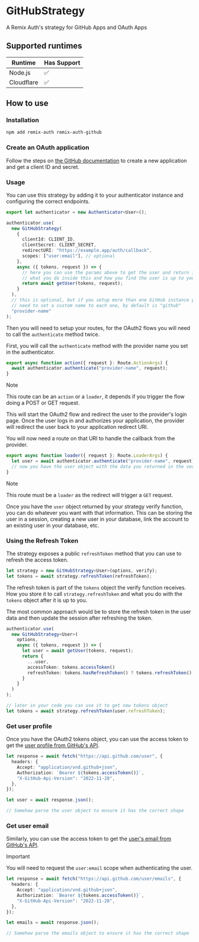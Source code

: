 # GitHubStrategy

A Remix Auth's strategy for GitHub Apps and OAuth Apps

## Supported runtimes

| Runtime    | Has Support |
| ---------- | ----------- |
| Node.js    | ✅          |
| Cloudflare | ✅          |

## How to use

### Installation

```bash
npm add remix-auth remix-auth-github
```

### Create an OAuth application

Follow the steps on [the GitHub documentation](https://docs.github.com/en/developers/apps/building-oauth-apps/creating-an-oauth-app) to create a new application and get a client ID and secret.

### Usage

You can use this strategy by adding it to your authenticator instance and configuring the correct endpoints.

```ts
export let authenticator = new Authenticator<User>();

authenticator.use(
  new GitHubStrategy(
    {
      clientId: CLIENT_ID,
      clientSecret: CLIENT_SECRET,
      redirectURI: "https://example.app/auth/callback",
      scopes: ["user:email"], // optional
    },
    async ({ tokens, request }) => {
      // here you can use the params above to get the user and return it
      // what you do inside this and how you find the user is up to you
      return await getUser(tokens, request);
    }
  ),
  // this is optional, but if you setup more than one GitHub instance you will
  // need to set a custom name to each one, by default is "github"
  "provider-name"
);
```

Then you will need to setup your routes, for the OAuth2 flows you will need to call the `authenticate` method twice.

First, you will call the `authenticate` method with the provider name you set in the authenticator.

```ts
export async function action({ request }: Route.ActionArgs) {
  await authenticator.authenticate("provider-name", request);
}
```

> [!NOTE]
> This route can be an `action` or a `loader`, it depends if you trigger the flow doing a POST or GET request.

This will start the OAuth2 flow and redirect the user to the provider's login page. Once the user logs in and authorizes your application, the provider will redirect the user back to your application redirect URI.

You will now need a route on that URI to handle the callback from the provider.

```ts
export async function loader({ request }: Route.LoaderArgs) {
  let user = await authenticator.authenticate("provider-name", request);
  // now you have the user object with the data you returned in the verify function
}
```

> [!NOTE]
> This route must be a `loader` as the redirect will trigger a `GET` request.

Once you have the `user` object returned by your strategy verify function, you can do whatever you want with that information. This can be storing the user in a session, creating a new user in your database, link the account to an existing user in your database, etc.

### Using the Refresh Token

The strategy exposes a public `refreshToken` method that you can use to refresh the access token.

```ts
let strategy = new GitHubStrategy<User>(options, verify);
let tokens = await strategy.refreshToken(refreshToken);
```

The refresh token is part of the `tokens` object the verify function receives. How you store it to call `strategy.refreshToken` and what you do with the `tokens` object after it is up to you.

The most common approach would be to store the refresh token in the user data and then update the session after refreshing the token.

```ts
authenticator.use(
  new GitHubStrategy<User>(
    options,
    async ({ tokens, request }) => {
      let user = await getUser(tokens, request);
      return {
        ...user,
        accessToken: tokens.accessToken()
        refreshToken: tokens.hasRefreshToken() ? tokens.refreshToken() : null,
      }
    }
  )
);

// later in your code you can use it to get new tokens object
let tokens = await strategy.refreshToken(user.refreshToken);
```

### Get user profile

Once you have the OAuth2 tokens object, you can use the access token to get the [user profile from GitHub's API](https://docs.github.com/en/rest/users/users?apiVersion=2022-11-28#get-the-authenticated-user).

```ts
let response = await fetch("https://api.github.com/user", {
  headers: {
    Accept: "application/vnd.github+json",
    Authorization: `Bearer ${tokens.accessToken()}`,
    "X-GitHub-Api-Version": "2022-11-28",
  },
});

let user = await response.json();

// Somehow parse the user object to ensure it has the correct shape
```

### Get user email

Similarly, you can use the access token to get the [user's email from GitHub's API](https://docs.github.com/en/rest/users/emails?apiVersion=2022-11-28#list-email-addresses-for-the-authenticated-user).

> [!IMPORTANT]
> You will need to request the `user:email` scope when authenticating the user.

```ts
let response = await fetch("https://api.github.com/user/emails", {
  headers: {
    Accept: "application/vnd.github+json",
    Authorization: `Bearer ${tokens.accessToken()}`,
    "X-GitHub-Api-Version": "2022-11-28",
  },
});

let emails = await response.json();

// Somehow parse the emails object to ensure it has the correct shape
```
